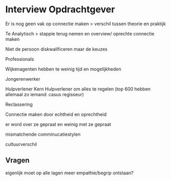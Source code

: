 # Interview Opdrachtgever


Er is nog geen vak op connectie maken > verschil tussen theorie en praktijk

Te Analytisch > stappie terug nemen en overview/ oprechte connectie maken

Niet de persoon diskwalificeren maar de keuzes


Professionals

Wijkenagenten hebben te weinig tijd en mogelijkheden

Jongerenwerker

Hulpverlener
Kern Hulpverlener om alles te regelen (top 600 hebben allemaal zo iemand: casus regisseur)

Reclassering


Connectie maken door echtheid en oprechtheid

er word over ze gepraat en weinig met ze gepraat



mismatchende comminucatiestylen


cultuurverschil

## Vragen 
eigenlijk moet op alle lagen meer empathie/begrip ontstaan?



